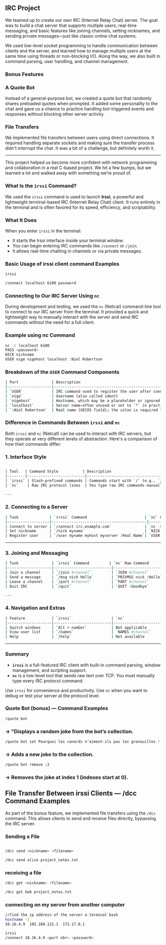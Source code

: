 ## IRC Project

We teamed up to create our own IRC (Internet Relay Chat) server. The goal was to build a chat server that supports multiple users, real-time messaging, and basic features like joining channels, setting nicknames, and sending private messages—just like classic online chat systems.

We used low-level socket programming to handle communication between clients and the server, and learned how to manage multiple users at the same time using threads or non-blocking I/O. Along the way, we also built in command parsing, user handling, and channel management.

### Bonus Features

### A Quote Bot
Instead of a general-purpose bot, we created a quote bot that randomly shares preloaded quotes when prompted. It added some personality to the chat and gave us a chance to practice handling bot-triggered events and responses without blocking other server activity.

### File Transfers
We implemented file transfers between users using direct connections. It required handling separate sockets and making sure the transfer process didn’t interrupt the chat. It was a bit of a challenge, but definitely worth it.

---

This project helped us become more confident with network programming and collaboration in a real C-based project. We hit a few bumps, but we learned a lot and walked away with something we’re proud of.



### What Is the `irssi` Command?

We used the `irssi` command is used to launch **Irssi**, a powerful and lightweight terminal-based IRC (Internet Relay Chat) client. It runs entirely in the terminal and is often favored for its speed, efficiency, and scriptability.

### What It Does

When you enter `irssi` in the terminal:

- It starts the Irssi interface inside your terminal window.
- You can begin entering IRC commands like `/connect` or `/join`.
- It allows real-time chatting in channels or via private messages.

### Basic Usage of irssi client command Examples

```bash
irssi

/connect localhost 6100 password
```

### Connecting to Our IRC Server Using `nc`

During development and testing, we used the `nc` (Netcat) command-line tool to connect to our IRC server from the terminal. It provided a quick and lightweight way to manually interact with the server and send IRC commands without the need for a full client.

### Example using nc Command

```bash
nc -C localhost 6100
PASS <password>
NICK nickname
USER nige nigehost localhost :Niel Robertson
```
### Breakdown of the `USER` Command Components

```bash
| Part               | Description                                                                 |
|--------------------|-----------------------------------------------------------------------------|
| `USER`             | IRC command used to register the user after connecting to the server        |
| `nige`             | Username (also called ident)                                                 |
| `nigehost`         | Hostname, which may be a placeholder or ignored by some IRC servers          |
| `localhost`        | Server name—often unused or set to `*` in practice                          |
| `:Niel Robertson`  | Real name (GECOS field); the colon is required to allow spaces in the text  |

```


### Difference in Commands Between `irssi` and `nc`

Both `irssi` and `nc` (Netcat) can be used to interact with IRC servers, but they operate at very different levels of abstraction. Here's a comparison of how their commands differ:

### 1. Interface Style

```bash

| Tool   | Command Style           | Description                                      |
|--------|--------------------------|--------------------------------------------------|
| `irssi` | Slash-prefixed commands | Commands start with `/` (e.g., `/join`, `/msg`)  |
| `nc`    | Raw IRC protocol lines  | You type raw IRC commands manually (e.g., `NICK`, `USER`) |

---
```
### 2. Connecting to a Server

```bash
| Task              | `irssi` Command                          | `nc` Command Example                      |
|-------------------|-------------------------------------------|-------------------------------------------|
| Connect to server | `/connect irc.example.com`               | `nc -C irc.example.com 6667`              |
| Set nickname      | `/nick myname`                           | `NICK myname` (typed manually)            |
| Register user     | `/user myname myhost myserver :Real Name`| `USER myname myhost myserver :Real Name`  |

```
---

### 3. Joining and Messaging

```bash
| Task               | `irssi` Command         | `nc` Raw Command                  |
|--------------------|--------------------------|-----------------------------------|
| Join a channel     | `/join #channel`         | `JOIN #channel`                   |
| Send a message     | `/msg nick Hello`        | `PRIVMSG nick :Hello`             |
| Leave a channel    | `/part #channel`         | `PART #channel`                   |
| Quit IRC           | `/quit`                  | `QUIT :Goodbye`                   |

---
```
### 4. Navigation and Extras

```bash
| Feature            | `irssi`                  | `nc`                              |
|--------------------|--------------------------|-----------------------------------|
| Switch windows     | `Alt + number`           | Not applicable                    |
| View user list     | `/names`                 | `NAMES #channel`                  |
| Help               | `/help`                  | Not available                     |
```
---

### Summary

- **`irssi`** is a full-featured IRC client with built-in command parsing, window management, and scripting support.
- **`nc`** is a low-level tool that sends raw text over TCP. You must manually type every IRC protocol command.

Use `irssi` for convenience and productivity. Use `nc` when you want to debug or test your server at the protocol level.


### Quote Bot  (bonus) — Command Examples

```bash
/quote bot
```
### → "Displays a random joke from the bot’s collection.
```bash
/quote bot set Pourquoi les canards n’aiment-ils pas les grenouilles ? Parce qu’elles les cuassent !
```
### → Adds a new joke to the collection.
```bash
/quote bot remove :2
```
### → Removes the joke at index 1 (indexes start at 0).


## File Transfer Between irssi Clients — /dcc Command Examples

As part of the bonus feature, we implemented file transfers using the `/dcc` command. This allows clients to send and receive files directly, bypassing the IRC server.
### Sending a File
```bash

/dcc send <nickname> <filename>

/dcc send alice project_notes.txt

```

### receiving a file

```bash
/dcc get <nickname> <filename>

/dcc get bob project_notes.txt

```



### connecting on my server from another computer

```bash
//find the ip address of the server a terminal bash
hostname -I
10.16.4.9  192.168.122.1  172.17.0.1 
```

```bash
irssi
/connect 10.16.4.9 <port nbr> <password>
```
